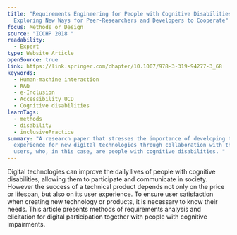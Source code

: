 ```yaml
---
title: "Requirements Engineering for People with Cognitive Disabilities:
  Exploring New Ways for Peer-Researchers and Developers to Cooperate"
focus: Methods or Design
source: "ICCHP 2018 "
readability:
  - Expert
type: Website Article
openSource: true
link: https://link.springer.com/chapter/10.1007/978-3-319-94277-3_68
keywords:
  - Human-machine interaction
  - R&D
  - e-Inclusion
  - Accessibility UCD
  - Cognitive disabilities
learnTags:
  - methods
  - disability
  - inclusivePractice
summary: "A research paper that stresses the importance of developing the user
  experience for new digital technologies through collaboration with their
  users, who, in this case, are people with cognitive disabilities. "
---
```

Digital technologies can improve the daily lives of people with cognitive disabilities, allowing them to participate and communicate in society. However the success of a technical product depends not only on the price or lifespan, but also on its user experience. To ensure user satisfaction when creating new technology or products, it is necessary to know their needs. This article presents methods of requirements analysis and elicitation for digital participation together with people with cognitive impairments.
